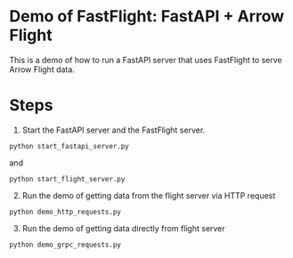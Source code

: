 # Demo of FastFlight: FastAPI + Arrow Flight

This is a demo of how to run a FastAPI server that uses FastFlight to serve Arrow Flight data.

# Steps

1. Start the FastAPI server and the FastFlight server.

```
python start_fastapi_server.py
```

and

```
python start_flight_server.py
```

2. Run the demo of getting data from the flight server via HTTP request

```
python demo_http_requests.py
```

3. Run the demo of getting data directly from flight server

```
python demo_grpc_requests.py
```
